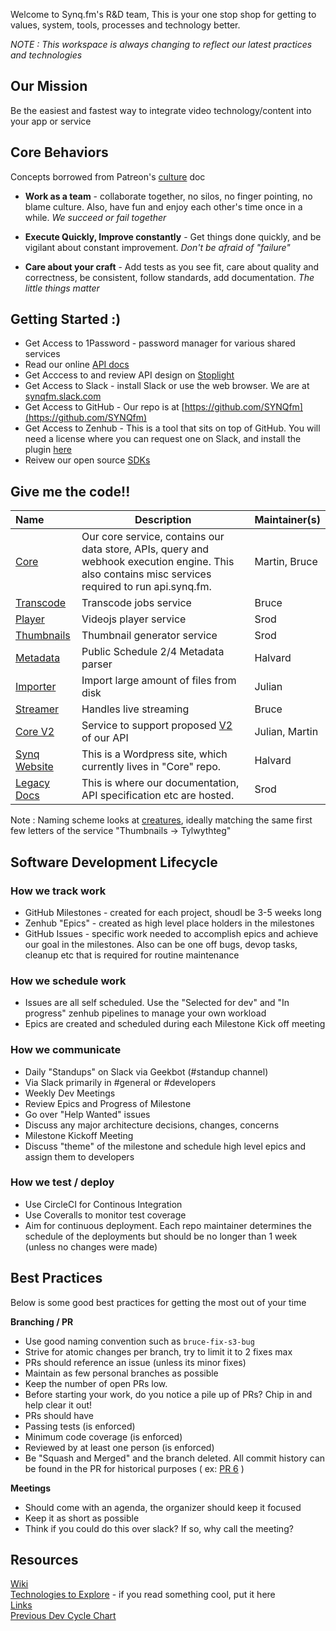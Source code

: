 Welcome to Synq.fm's R&D team, This is your one stop shop for getting to values, system, tools, processes and technology better.

*NOTE : This workspace is always changing to reflect our latest practices and technologies*

## Our Mission

Be the easiest and fastest way to integrate video technology/content into your app or service

## Core Behaviors

Concepts borrowed from Patreon's [culture](https://patreonhq.com/how-to-build-culture-that-lasts-dc25b086cefd) doc

 * __Work as a team__ - collaborate together, no silos, no finger pointing, no blame culture.  Also, have fun and enjoy each other's time once in a while.  *We succeed or fail together*
 
 * __Execute Quickly, Improve constantly__ - Get things done quickly, and be vigilant about constant improvement.  *Don't be afraid of "failure"*

 * __Care about your craft__ - Add tests as you see fit, care about quality and correctness, be consistent, follow standards, add documentation.  *The little things matter*

## Getting Started :)

* Get Access to 1Password - password manager for various shared services
* Read our online [API docs](api.synq.fm/docs)
* Get Acccess to and review API design on [Stoplight](https://app.stoplight.io/)
* Get Access to Slack - install Slack or use the web browser.  We are at [synqfm.slack.com](https://synqfm.slack.com)
* Get Access to GitHub - Our repo is at [https://github.com/SYNQfm](https://github.com/SYNQfm)
* Get Access to Zenhub - This is a tool that sits on top of GitHub.   You will need a license where you can request one on Slack, and install the plugin [here]([here](https://chrome.google.com/webstore/detail/zenhub-for-github/ogcgkffhplmphkaahpmffcafajaocjbd?hl=en-US))
* Reivew our open source [SDKs](https://github.com/SYNQfm?utf8=%E2%9C%93&q=SYNQ%20sdk&type=&language=)

## Give me the code!!

 Name                                                         | Description  |  Maintainer(s)
 :----------------------------------------------------------- | ------------ | --------------
 [Core](https://github.com/SYNQfm/obaku)                      | Our core service, contains our data store, APIs, query and webhook execution engine.  This also contains misc services required to run api.synq.fm. |  Martin, Bruce
 [Transcode](https://github.com/SYNQfm/hydra)                 | Transcode jobs service | Bruce
 [Player](https://github.com/SYNQfm/ballivian)                | Videojs player service | Srod
 [Thumbnails](https://github.com/SYNQfm/tylwythteg)           | Thumbnail generator service | Srod
 [Metadata](https://github.com/SYNQfm/monopod)                | Public Schedule 2/4 Metadata parser | Halvard
 [Importer](https://github.com/SYNQfm/importer)               | Import large amount of files from disk | Julian
 [Streamer](https://github.com/SYNQfm/streamer)               | Handles live streaming | Bruce
 [Core V2](https://github.com/SYNQfm/aerico)                  | Service to support proposed [V2](https://github.com/SYNQfm/obaku/wiki/Design:-Video-object-design-(present-&-future)) of our API | Julian, Martin
 [Synq Website](https://github.com/SYNQfm/obaku/wordpress)    | This is a Wordpress site, which currently lives in "Core" repo. | Halvard
 [Legacy Docs](https://github.com/SYNQfm/synq-web-assets.git) | This is where our documentation, API specification etc are hosted. | Srod

Note : Naming scheme looks at [creatures](https://en.wikipedia.org/wiki/Lists_of_legendary_creatures), ideally matching the same first few letters of the service "Thumbnails -> Tylwythteg"
 
## Software Development Lifecycle

### How we track work

* GitHub Milestones - created for each project, shoudl be 3-5 weeks long
* Zenhub "Epics" - created as high level place holders in the milestones
* GitHub Issues - specific work needed to accomplish epics and achieve our goal in the milestones.  Also can be one off bugs, devop tasks, cleanup etc that is required for routine maintenance

### How we schedule work

* Issues are all self scheduled.  Use the "Selected for dev" and "In progress" zenhub pipelines to manage your own workload
* Epics are created and scheduled during each Milestone Kick off meeting

### How we communicate

* Daily "Standups" on Slack via Geekbot (#standup channel)
* Via Slack primarily in #general or #developers
* Weekly Dev Meetings
 * Review Epics and Progress of Milestone
 * Go over "Help Wanted" issues
 * Discuss any major architecture decisions, changes, concerns
* Milestone Kickoff Meeting
 * Discuss "theme" of the milestone and schedule high level epics and assign them to developers

### How we test / deploy

* Use CircleCI for Continous Integration
* Use Coveralls to monitor test coverage
* Aim for continuous deployment.  Each repo maintainer determines the schedule of the deployments but should be no longer than 1 week (unless no changes were made)

## Best Practices

Below is some good best practices for getting the most out of your time

__Branching / PR__

* Use good naming convention such as `bruce-fix-s3-bug`
* Strive for atomic changes per branch, try to limit it to 2 fixes max
* PRs should reference an issue (unless its minor fixes)
* Maintain as few personal branches as possible
* Keep the number of open PRs low.
 * Before starting your work, do you notice a pile up of PRs?  Chip in and help clear it out!
* PRs should have
 * Passing tests (is enforced)
 * Minimum code coverage (is enforced)
 * Reviewed by at least one person (is enforced)
*  Be "Squash and Merged" and the branch deleted.  All commit history can be found in the PR for historical purposes ( ex: [PR 6](https://github.com/SYNQfm/obaku/pull/6) )

__Meetings__

* Should come with an agenda, the organizer should keep it focused
* Keep it as short as possible
* Think if you could do this over slack?  If so, why call the meeting?

## Resources

[Wiki](https://github.com/SYNQfm/getting-started/wiki)    
[Technologies to Explore](https://github.com/SYNQfm/getting-started/wiki/Technologies-to-Explore) - if you read something cool, put it here   
[Links](links.md)    
[Previous Dev Cycle Chart](dev_cycle.png)

